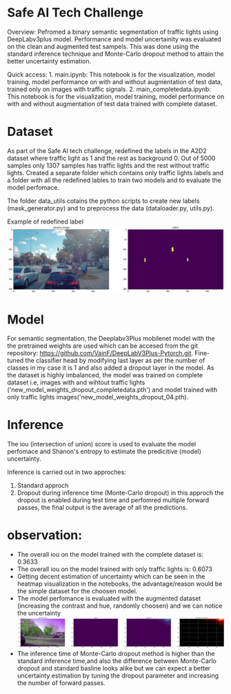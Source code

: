 # Safe AI Tech Challenge
Overview:
    Pefromed a binary semantic segmentation of traffic lights using DeepLabv3plus model. Performance and model uncertainity was evaluated on the clean and augmented test sampels. This was done using the standard inference technique and Monte-Carlo dropout method to attain the better uncertainty estimation.

Quick access:
    1. main.ipynb: This notebook is for the visualization, model training, model performance on with and without augmentation of test data, trained only on images with traffic signals.
    2. main_completedata.ipynb: This notebook is for the visualization, model training, model performance on with and without augmentation of test data trained with complete dataset.

# Dataset
 
As part of the Safe AI tech challenge, redefined the labels in the A2D2 dataset where traffic light as 1 and the rest as background 0. Out of 5000 samples only 1307 samples has traffic lights and the rest without traffic lights. Created a separate folder which contains only traffic lights labels and a folder with all the redefined lables to train two models and to evaluate the model perfomace.

The folder data_utils cotains the python scripts to create new labels (mask_generator.py) and to preprocess the data (dataloader.py, utils.py).

Example of redefined label
![alt text](https://github.com/bayesdeep/safe_ai/blob/master/plots/traffic_light.png)
# Model 

For semantic segmentation, the Deeplabv3Plus mobilenet model with the the pretrained weights are used which can be accesed from the git repository:  https://github.com/VainF/DeepLabV3Plus-Pytorch.git.
Fine-tuned the classifier head by modifying last layer as per the number of classes in my case it is 1 and also added a dropout layer in the model.
As the dataset is highly imbalanced, the model was trained on complete dataset i.e, images with and wihtout traffic lights ('new_model_weights_dropout_completedata.pth') and model trained with only traffic lights images('new_model_weights_dropout_04.pth).

# Inference

The iou (intersection of union) score is used to evaluate the model perfomace and Shanon's entropy to estimate the predicitive (model) uncertainty.

Inference is carried out in two approches:
1. Standard approch 
2. Dropout during inference time (Monte-Carlo dropout)
    in this approch the dropout is enabled during test time and perfomred multiple forward passes, the final output is the average of all the predictions.


# observation:
*  The overall iou on the model trained with the complete dataset is: 0.3633
*  The overall iou on the model trained with only traffic lights is: 0.6073 
* Getting decent estimation of uncertainty which can be seen in the heatmap visualization in the notebooks, the advantage/reason would be the simple dataset for the choosen model.
* The model perfomance is evaluated with the augmented dataset (increasing the contrast and hue, randomly choosen) and we can notice the uncertainty
    ![alt text](https://github.com/bayesdeep/safe_ai/blob/master/plots/mcd_prediction%20(copy).png)
* The inference time of Monte-Carlo dropout method is higher than the standard inference time,and also the difference between Monte-Carlo dropout and standard basline looks alike but we can expect a better uncertainty estimation by tuning the dropout parameter and increasing the number of forward passes.
